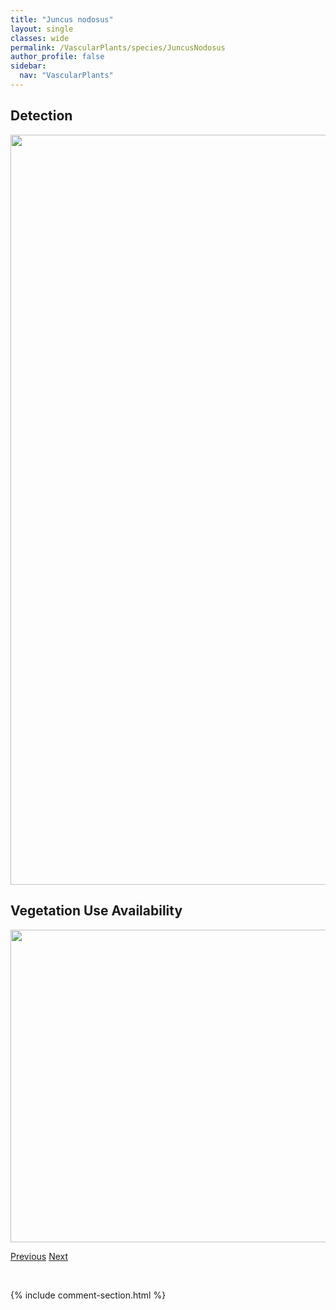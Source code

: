 ```yaml
---
title: "Juncus nodosus"
layout: single
classes: wide
permalink: /VascularPlants/species/JuncusNodosus
author_profile: false
sidebar:
  nav: "VascularPlants"
---
```


<h2>Detection</h2>

<a href="https://drive.google.com/uc?export=view&id=1lJLrcZ8vDBlCQoxCF9M98wcVXp3uGDCL">
<img src="https://drive.google.com/uc?export=view&id=1lJLrcZ8vDBlCQoxCF9M98wcVXp3uGDCL" height = "1200" width = "800">
</a>


<h2>Vegetation Use Availability</h2>

<a href="https://drive.google.com/uc?export=view&id=1tPijdw7tWenDZi3abeIUR6I2JMm_obiD">
<img src="https://drive.google.com/uc?export=view&id=1tPijdw7tWenDZi3abeIUR6I2JMm_obiD" height = "500" width = "1000">
</a>


<a href="/DevelopmentWebsite/VascularPlants/species/JuncusLongistylis" class="pagination--pager" title="Juncus longistylis">Previous</a> <a href="/DevelopmentWebsite/VascularPlants/species/JuncusParryi" class="pagination--pager" title="Juncus parryi">Next</a>

<p>&nbsp;</p>

{% include comment-section.html %}
